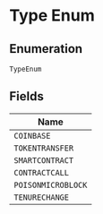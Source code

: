 # Type Enum

## Enumeration

`TypeEnum`

## Fields

| Name               |
| ------------------ |
| `COINBASE`         |
| `TOKENTRANSFER`    |
| `SMARTCONTRACT`    |
| `CONTRACTCALL`     |
| `POISONMICROBLOCK` |
| `TENURECHANGE`     |
